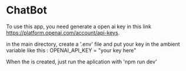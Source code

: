 
# ChatBot
 To use this app, you need generate a open ai key in this link https://platform.openai.com/account/api-keys.

 in the main directory, create a '.env' file and put your key in the ambient variable like this : OPENAI_API_KEY = "your key here"

 When the is created, just run the aplication with 'npm run dev'
